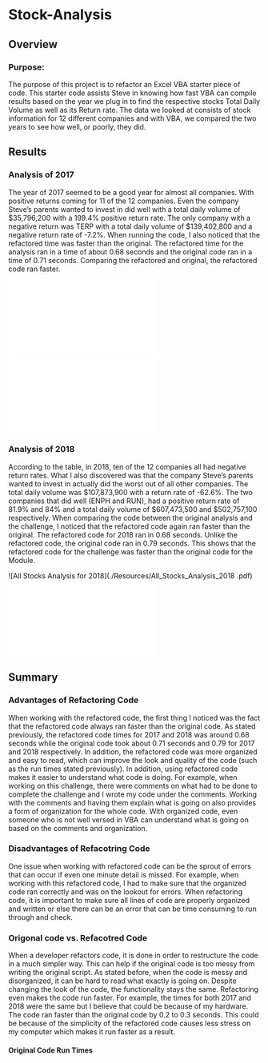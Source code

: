 # Stock-Analysis
## Overview

### Purpose: 
  The purpose of this project is to refactor an Excel VBA starter piece of code. This starter code assists Steve in knowing how fast VBA 
can compile results based on the year we plug in to find the respective stocks Total Daily Volume as well as its Return rate. 
The data we looked at consists of stock information for 12 different companies and with VBA, we compared the two years to see how well, 
or poorly, they did.


## Results
### Analysis of 2017
  The year of 2017 seemed to be a good year for almost all companies. With positive returns coming for 11 of the 12 companies. Even the 
company Steve’s parents wanted to invest in did well with a total daily volume of $35,796,200 with a 199.4% positive return rate. 
The only company with a negative return was TERP with a total daily volume of $139,402,800 and a negative return rate of  -7.2%. 
When running the code, I also noticed that the refactored time was faster than the original. The refactored time for the analysis 
ran in a time of about 0.68 seconds and the original code ran in a time of 0.71 seconds. Comparing the refactored and original, the refactored 
code ran faster. 

![All Stocks Analysis for 2017](./Resources/All_Stocks_Analysis_2017.pdf)
![Run code for 2017](./Resources/Code_Ran_2017.pdf)

### Analysis of 2018
  According to the table, in 2018, ten of the 12 companies all had negative return rates. What I also discovered was that the company 
Steve’s parents wanted to invest in actually did the worst out of all other companies. The total daily volume was $107,873,900 with a return 
rate of -62.6%. The two companies that did well (ENPH and RUN), had a positive return rate of 81.9% and 84% and a total daily volume of 
$607,473,500 and $502,757,100 respectively.  When comparing the code between the original analysis and the challenge, I noticed that the 
refactored code again ran faster than the original. The refactored code for 2018 ran in 0.68 seconds. Unlike the refactored code, 
the original code ran in 0.79 seconds. This shows that the refactored code for the challenge was faster than the original code for the Module.

![All Stocks Analysis for 2018](./Resources/All_Stocks_Analysis_2018 .pdf)
![Run code for 2018](./Resources/Code_Ran_2018.pdf)

## Summary 

### Advantages of Refactoring Code 
  When working with the refactored code, the first thing I noticed was the fact that the refactored code always ran faster than the original code. 
As stated previously, the refactored code times for 2017 and 2018 was around 0.68 seconds while the original code took about 0.71 seconds and 
0.79 for 2017 and 2018 respectively. In addition, the refactored code was more organized and easy to read, which can improve the look and 
quality of the code (such as the run times stated previously). In addition, using refactored code makes it easier to understand what code is 
doing. For example, when working on this challenge, there were comments on what had to be done to complete the challenge and I wrote my code 
under the comments. Working with the comments and having them explain what is going on also provides a form of organization for the whole code. 
With organized code, even someone who is not well versed in VBA can understand what is going on based on the comments and organization.

### Disadvantages of Refacotring Code 
  One issue when working with refactored code can be the sprout of errors that can occur if even one minute detail is missed. For example, 
when working with this refactored code, I had to make sure that the organized code ran correctly and was on the lookout for errors. 
When refactoring code, it is important to make sure all lines of code are properly organized and written or else there can be an error 
that can be time consuming to run through and check.

### Origonal code vs. Refacotred Code
  When a developer refactors code, it is done in order to restructure the code in a much simpler way. This can help if the original code is 
too messy from writing the original script. As stated before, when the code is messy and disorganized, it can be hard to read what exactly 
is going on. Despite changing the look of the code, the functionality stays the same. Refactoring even makes the code run faster. 
For example, the times for both 2017 and 2018 were the same but I believe that could be because of my hardware. The code ran faster than the 
original code by 0.2 to 0.3 seconds. This could be because of the simplicity of the refactored code causes less stress on my computer which makes 
it run faster as a result.

#### Original Code Run Times 

